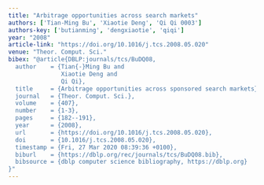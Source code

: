 ```yaml
---
title: "Arbitrage opportunities across search markets"
authors: ['Tian-Ming Bu', 'Xiaotie Deng', 'Qi Qi 0003']
authors-key: ['butianming', 'dengxiaotie', 'qiqi']
year: "2008"
article-link: "https://doi.org/10.1016/j.tcs.2008.05.020"
venue: "Theor. Comput. Sci."
bibex: "@article{DBLP:journals/tcs/BuDQ08,
  author    = {Tian{-}Ming Bu and
               Xiaotie Deng and
               Qi Qi},
  title     = {Arbitrage opportunities across sponsored search markets},
  journal   = {Theor. Comput. Sci.},
  volume    = {407},
  number    = {1-3},
  pages     = {182--191},
  year      = {2008},
  url       = {https://doi.org/10.1016/j.tcs.2008.05.020},
  doi       = {10.1016/j.tcs.2008.05.020},
  timestamp = {Fri, 27 Mar 2020 08:39:36 +0100},
  biburl    = {https://dblp.org/rec/journals/tcs/BuDQ08.bib},
  bibsource = {dblp computer science bibliography, https://dblp.org}
}"
---
```

